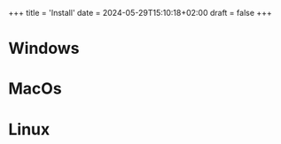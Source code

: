 +++
title = 'Install'
date = 2024-05-29T15:10:18+02:00
draft = false
+++

# Windows
# MacOs
# Linux
